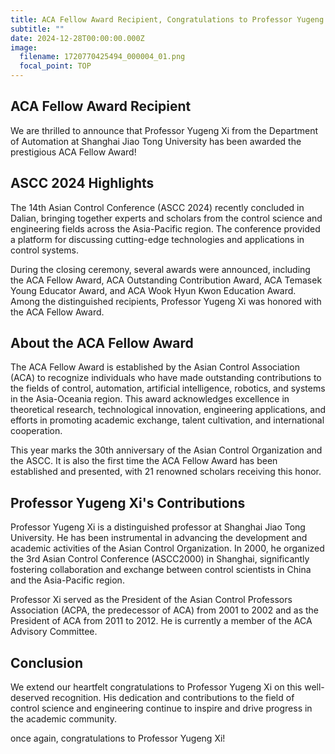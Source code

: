 ```yaml
---
title: ACA Fellow Award Recipient, Congratulations to Professor Yugeng Xi
subtitle: ""
date: 2024-12-28T00:00:00.000Z
image:
  filename: 1720770425494_000004_01.png
  focal_point: TOP
---
```




## ACA Fellow Award Recipient

We are thrilled to announce that Professor Yugeng Xi from the Department of Automation at Shanghai Jiao Tong University has been awarded the prestigious ACA Fellow Award!

## ASCC 2024 Highlights

The 14th Asian Control Conference (ASCC 2024) recently concluded in Dalian, bringing together experts and scholars from the control science and engineering fields across the Asia-Pacific region. The conference provided a platform for discussing cutting-edge technologies and applications in control systems.

During the closing ceremony, several awards were announced, including the ACA Fellow Award, ACA Outstanding Contribution Award, ACA Temasek Young Educator Award, and ACA Wook Hyun Kwon Education Award. Among the distinguished recipients, Professor Yugeng Xi was honored with the ACA Fellow Award.

## About the ACA Fellow Award

The ACA Fellow Award is established by the Asian Control Association (ACA) to recognize individuals who have made outstanding contributions to the fields of control, automation, artificial intelligence, robotics, and systems in the Asia-Oceania region. This award acknowledges excellence in theoretical research, technological innovation, engineering applications, and efforts in promoting academic exchange, talent cultivation, and international cooperation.

This year marks the 30th anniversary of the Asian Control Organization and the ASCC. It is also the first time the ACA Fellow Award has been established and presented, with 21 renowned scholars receiving this honor.

## Professor Yugeng Xi's Contributions

Professor Yugeng Xi is a distinguished professor at Shanghai Jiao Tong University. He has been instrumental in advancing the development and academic activities of the Asian Control Organization. In 2000, he organized the 3rd Asian Control Conference (ASCC2000) in Shanghai, significantly fostering collaboration and exchange between control scientists in China and the Asia-Pacific region.

Professor Xi served as the President of the Asian Control Professors Association (ACPA, the predecessor of ACA) from 2001 to 2002 and as the President of ACA from 2011 to 2012. He is currently a member of the ACA Advisory Committee.

## Conclusion

We extend our heartfelt congratulations to Professor Yugeng Xi on this well-deserved recognition. His dedication and contributions to the field of control science and engineering continue to inspire and drive progress in the academic community.

once again, congratulations to Professor Yugeng Xi!
